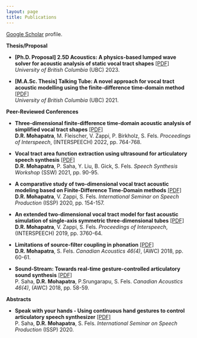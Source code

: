 ```yaml
---
layout: page
title: Publications
---
```


<a href="https://scholar.google.com/citations?user=HzIWE5kAAAAJ" target="_blank">Google Scholar</a> profile.
<br />



**Thesis/Proposal**
- **[Ph.D. Proposal] 2.5D Acoustics: A physics-based lumped wave solver for acoustic analysis of static vocal tract shapes** [[PDF]](https://www.dropbox.com/scl/fi/7loyrv58t0mxt5c6r1jwu/mohapatra_2023_phd_proposal.pdf?rlkey=0st0zo0apmm6bpxeansbolb0t&dl=0)\
	*University of British Columbia* (UBC) 2023.
  
- **[M.A.Sc. Thesis] Talking Tube: A novel approach for vocal tract acoustic modelling using the finite-difference time-domain method** [[PDF]](https://open.library.ubc.ca/cIRcle/collections/ubctheses/24/items/1.0396919)\
	*University of British Columbia* (UBC) 2021.  
	
**Peer-Reviewed Conferences**

- **Three-dimensional finite-difference time-domain acoustic analysis of simplified vocal tract shapes** [[PDF]](https://www.vocaltractlab.de/publications/mohapatra-2022-interspeech.pdf)  
	**D.R. Mohapatra**, M. Fleischer, V. Zappi, P. Birkholz, S. Fels.
	*Proceedings of Interspeech*, (INTERSPEECH) 2022, pp. 764-768.
  
- **Vocal tract area function extraction using ultrasound for articulatory speech synthesis** [[PDF]](https://www.isca-speech.org/archive/pdfs/ssw_2021/mohapatra21_ssw.pdf)  
	**D.R. Mohapatra**, P. Saha, Y. Liu, B. Gick, S. Fels.
	*Speech Synthesis Workshop* (SSW) 2021, pp. 90-95.  
	
- **A comparative study of two-dimensional vocal tract acoustic modeling based on Finite-Difference Time-Domain methods** [[PDF]](https://arxiv.org/pdf/2102.04588.pdf)  
	**D.R. Mohapatra**, V. Zappi, S. Fels.
	*International Seminar on Speech Production* (ISSP) 2020, pp. 154-157.
  
- **An extended two-dimensional vocal tract model for fast acoustic simulation of single-axis symmetric three-dimensional tubes** [[PDF]](https://www.isca-speech.org/archive/pdfs/interspeech_2019/mohapatra19_interspeech.pdf)  
	**D.R. Mohapatra**, V. Zappi, S. Fels.
	*Proceedings of Interspeech*, (INTERSPEECH) 2019, pp. 3760-64.
  
- **Limitations of source-filter coupling in phonation** [[PDF]](https://arxiv.org/pdf/1811.07435.pdf)  
	**D.R. Mohapatra**, S. Fels.
	*Canadian Acoustics 46(4)*, (AWC) 2018, pp. 60-61.  

- **Sound-Stream: Towards real-time gesture-controlled articulatory sound synthesis** [[PDF]](https://arxiv.org/pdf/1811.08029.pdf)  
	P. Saha, **D.R. Mohapatra**, P.Srungarapu, S. Fels.
	*Canadian Acoustics 46(4)*, (AWC) 2018, pp. 58-59.  

**Abstracts**
- **Speak with your hands - Using continuous hand gestures to control articulatory speech synthesizer** [[PDF]](https://arxiv.org/pdf/2102.01640.pdf)  
	P. Saha, **D.R. Mohapatra**, S. Fels.
	*International Seminar on Speech Production* (ISSP) 2020.  

<br/> 


